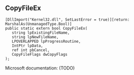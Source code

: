## CopyFileEx

```
[DllImport("Kernel32.dll", SetLastError = true)][return: MarshalAs(UnmanagedType.Bool)]
public static extern bool CopyFileEx(
   string lpExistingFileName,
   string lpNewFileName,
   LPOVERLAPPED lpProgressRoutine,
   IntPtr lpData,
   ref int pbCancel,
   CopyFileFlags dwCopyFlags
);
```

Microsoft documentation: (TODO)
